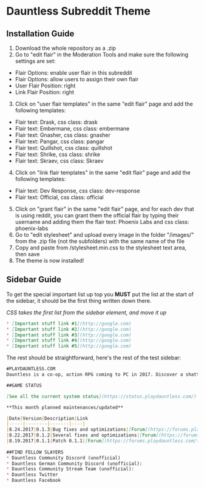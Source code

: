 # Dauntless Subreddit Theme

## Installation Guide

1. Download the whole repository as a .zip
2. Go to "edit flair" in the Moderation Tools and make sure the following settings are set:
  * Flair Options: enable user flair in this subreddit
  * Flair Options: allow users to assign their own flair
  * User Flair Position: right
  * Link Flair Position: right
3. Click on "user flair templates" in the same "edit flair" page and add the following templates:
  * Flair text: Drask,     css class: drask
  * Flair text: Embermane, css class: embermane
  * Flair text: Gnasher,   css class: gnasher
  * Flair text: Pangar,    css class: pangar
  * Flair text: Quillshot, css class: quillshot
  * Flair text: Shrike,    css class: shrike
  * Flair text: Skraev,    css class: Skraev
4. Click on "link flair templates" in the same "edit flair" page and add the following templates:
  * Flair text: Dev Response, css class: dev-response
  * Flair text: Official, css class: official
5. Click on "grant flair" in the same "edit flair" page, and for each dev that is using reddit, you can grant them the official flair by typing their username and adding them the flair text: Phoenix Labs and css class: phoenix-labs
6. Go to "edit stylesheet" and upload every image in the folder "/images/" from the .zip file (not the subfolders) with the same name of the file
7. Copy and paste from /stylesheet.min.css to the stylesheet text area, then save
8. The theme is now installed!

## Sidebar Guide

To get the special important list up top you **MUST** put the list at the start of the sidebar, it should be the first thing written down there.

*CSS takes the first list from the sidebar element, and move it up*

```markdown
* [Important stuff link #1](http://google.com)
* [Important stuff link #2](http://google.com)
* [Important stuff link #3](http://google.com)
* [Important stuff link #4](http://google.com)
* [Important stuff link #5](http://google.com)
```

The rest should be straightforward, here's the rest of the test sidebar:

```markdown
#PLAYDAUNTLESS.COM
Dauntless is a co-op, action RPG coming to PC in 2017. Discover a shattered world, forge powerful weapons, and hunt the ferocious behemoths threatening our survival.

##GAME STATUS

[See all the current system status](https://status.playdauntless.com/)

**This month planned maintenances/updated**

|Date|Version|Description|Link
|-----|--------|-------|----|
|8.24.2017|0.1.3|Bug fixes and optimizations|[Forum](https://forums.playdauntless.com/t/founder-s-alpha-8-24-2017-patch-0-1-3-notes/)
|8.22.2017|0.1.2|Several fixes and optimizations|[Forum](https://forums.playdauntless.com/t/founders-alpha-8-22-2017-patch-0-1-2-notes/)
|8.19.2017|0.1.1|Patch 0.1.1|[Forum](https://forums.playdauntless.com/t/founders-alpha-8-19-2017-patch-notes-updated/)
 
##FIND FELLOW SLAYERS
* Dauntless Community Discord (unofficial)
* Dauntless German Community Discord (unofficial):
* Dauntless Community Stream Team (unofficial):
* Dauntless Twitter
* Dauntless Facebook
```
